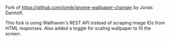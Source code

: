 Fork of https://github.com/jomik/gnome-wallpaper-changer by Jonas Damtoft.

This fork is using Wallhaven's REST API instead of scraping image IDs from HTML responses.
Also added a toggle for scaling wallpaper to fit the screen.
